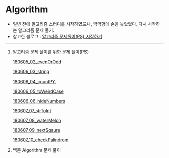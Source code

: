 # Algorithm

- 일년 전에 알고리즘 스터디를 시작하였으나, 막막함에 손을 놓았었다. 다시 시작하는 알고리즘 문제 풀기.
- 참고한 블로그 : [알고리즘 문제풀이(PS) 시작하기]( http://plzrun.tistory.com/entry/%EC%95%8C%EA%B3%A0%EB%A6%AC%EC%A6%98-%EB%AC%B8%EC%A0%9C%ED%92%80%EC%9D%B4PS-%EC%8B%9C%EC%9E%91%ED%95%98%EA%B8%B0)


---
1. 알고리즘 문제 풀이를 위한 문제 풀이(PS)

    [180605_02_evenOrOdd](https://github.com/SujinParkdev/algorithm_study/blob/master/01_PS/180605_02_evenOrOdd.js)

    [180606_03_string](https://github.com/SujinParkdev/algorithm_study/blob/master/01_PS/180606_03_string.js)

    [180606_04_countPY.](https://github.com/SujinParkdev/algorithm_study/blob/master/01_PS/180606_04_countPY.js)

    [180606_05_toWeirdCase](https://github.com/SujinParkdev/algorithm_study/blob/master/01_PS/180606_05_toWeirdCase.js)

    [180606_06_hideNumbers](https://github.com/SujinParkdev/algorithm_study/blob/master/01_PS/180606_06_hideNumbers.js)

    [180607_07_strToInt](https://github.com/SujinParkdev/algorithm_study/blob/master/01_PS/180607_07_strToInt.js)

    [180607_08_waterMelon](https://github.com/SujinParkdev/algorithm_study/blob/master/01_PS/180607_08_waterMelon.js)

    [180607_09_nextSqaure](https://github.com/SujinParkdev/algorithm_study/blob/master/01_PS/180607_09_nextSqaure.js)

    [180607_10_checkPalindrom](https://github.com/SujinParkdev/algorithm_study/blob/master/01_PS/180607_10_checkPalindrom.js)



2. 백준 Algorithm 문제 풀이